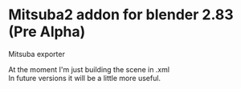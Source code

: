 # Mitsuba2 addon for blender 2.83 (Pre Alpha)
Mitsuba exporter

At the moment I'm just building the scene in .xml  
In future versions it will be a little more useful.